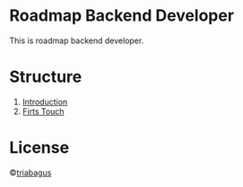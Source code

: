 
# Roadmap Backend Developer
This is roadmap backend developer.

# Structure 
1. [Introduction](https://github.com/triabagus/roadmap-backend/tree/master/1.Introduction)
2. [Firts Touch](https://github.com/triabagus/roadmap-backend/tree/master/2.Firts%20Touch)
# License
&copy;[triabagus](https://github.com/triabagus/roadmap-backend)